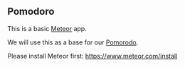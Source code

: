 Pomodoro
-------------

This is a basic [Meteor](https://www.meteor.com/) app. 

We will use this as a base for our [Pomorodo](http://en.wikipedia.org/wiki/Pomodoro_Technique). 

Please install Meteor first: https://www.meteor.com/install

